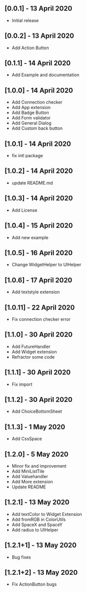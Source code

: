 ## [0.0.1] - 13 April 2020

- Initial release

## [0.0.2] - 13 April 2020

- Add Action Button

## [0.1.1] - 14 April 2020

- Add Example and documentation

## [1.0.0] - 14 April 2020

- Add Connection checker
- Add App extension
- Add Badge Button
- Add Form validator
- Add General Dialog
- Add Custom back button

## [1.0.1] - 14 April 2020

- fix intl package

## [1.0.2] - 14 April 2020

- update README.md

## [1.0.3] - 14 April 2020

- Add License

## [1.0.4] - 15 April 2020

- Add new example

## [1.0.5] - 16 April 2020

- Change WidgetHelper to UIHelper

## [1.0.6] - 17 April 2020

- Add textstyle extension

## [1.0.11] - 22 April 2020

- Fix connection checker error

## [1.1.0] - 30 April 2020

- Add FutureHandler
- Add Widget extension
- Refractor some code

## [1.1.1] - 30 April 2020

- Fix import

## [1.1.2] - 30 April 2020

- Add ChoiceBottomSheet

## [1.1.3] - 1 May 2020

- Add CssSpace

## [1.2.0] - 5 May 2020

- Minor fix and improvement
- Add MiniListTile
- Add Valuehandler
- Add More extension
- Update README

## [1.2.1] - 13 May 2020

- Add textColor to Widget Extension
- Add fromRGB in ColorUtils
- Add SpaceX and SpaceY
- Add radius to UIHelper

## [1.2.1+1] - 13 May 2020

- Bug fixes

## [1.2.1+2] - 13 May 2020

- Fix ActionButton bugs
